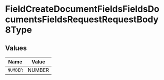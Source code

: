 # FieldCreateDocumentFieldsFieldsDocumentsFieldsRequestRequestBody8Type


## Values

| Name     | Value    |
| -------- | -------- |
| `NUMBER` | NUMBER   |